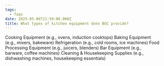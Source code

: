 ```yaml
---
tags:
  - faqs
date: 2025-05-06T21:59:00.000Z
title: What types of kitchen equipment does BGC provide?
---
```

Cooking Equipment (e.g., ovens, induction cooktops)
Baking Equipment (e.g., mixers, bakeware)
Refrigeration (e.g., cold rooms, ice machines)
Food Processing Equipment (e.g., juicers, blenders)
Bar Equipment (e.g., barware, coffee machines)
Cleaning & Housekeeping Supplies (e.g., dishwashing machines, housekeeping essentials)

